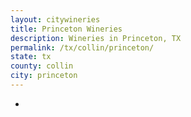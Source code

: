```yaml
---
layout: citywineries
title: Princeton Wineries
description: Wineries in Princeton, TX
permalink: /tx/collin/princeton/
state: tx
county: collin
city: princeton
---
```

-
